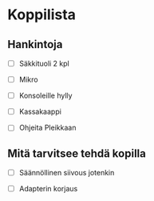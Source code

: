 

# Koppilista


## Hankintoja

-   [ ] Säkkituoli 2 kpl

-   [ ] Mikro

-   [ ] Konsoleille hylly

-   [ ] Kassakaappi

-   [ ] Ohjeita Pleikkaan


## Mitä tarvitsee tehdä kopilla

-   [ ] Säännöllinen siivous jotenkin

-   [ ] Adapterin korjaus

